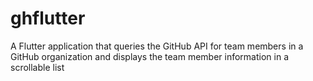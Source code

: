 # ghflutter

A Flutter application that queries the GitHub API for team members in a GitHub organization and displays the team member information in a scrollable list
